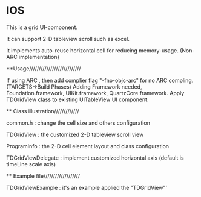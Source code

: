# IOS

This is a grid UI-component.

It can support 2-D tableview scroll such as excel.

It implements auto-reuse horizontal cell for reducing memory-usage. (Non-ARC implementation)





**Usage///////////////////////////

If using ARC , then add complier flag "-fno-objc-arc" for no ARC compling. (TARGETS->Build Phases)
Adding Framework needed, Foundation.framework, UIKit.framework, QuartzCore.framework.
Apply TDGridView class to existing UITableView UI component.





** Class illustration/////////////

common.h :  change the cell size and others configuration

TDGridView :  the customized 2-D tableview scroll view

ProgramInfo :  the 2-D cell element layout and class configuration

TDGridViewDelegate :  implement customized horizontal axis (default is timeLine scale axis)





** Example file///////////////////

TDGridViewExample :  it's an example applied the "TDGridView"'

